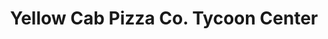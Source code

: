 ---
addr: ' Tycoon Center'
city: Pasig
country: Philippines
description: Tycoon Center (Pearl Dr.) Pasig City Pasig
id: 4e3743981850788f2cc031ea
lat: 14.58124743157101
lng: 121.06099000763193
title: Yellow Cab Pizza Co. Tycoon Center
venue: Yellow Cab Pizza Co.
---